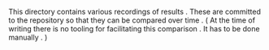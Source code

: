 This
directory
contains
various
recordings
of
results
.
These
are
committed
to
the
repository
so
that
they
can
be
compared
over
time
.
(
At
the
time
of
writing
there
is
no
tooling
for
facilitating
this
comparison
.
It
has
to
be
done
manually
.
)
